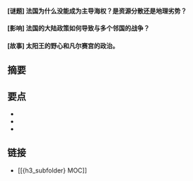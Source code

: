 #### [谜题] 法国为什么没能成为主导海权？是资源分散还是地理劣势？


#### [影响] 法国的大陆政策如何导致与多个邻国的战争？


#### [故事] 太阳王的野心和凡尔赛宫的政治。


## 摘要


## 要点

- 
- 
- 

## 链接

- [[{h3_subfolder} MOC]]
